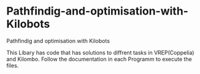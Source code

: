# Pathfindig-and-optimisation-with-Kilobots
Pathfindig and optimisation with Kilobots 

This Libary has code that has solutions to diffrent tasks in VREP(Coppelia) and Kilombo. 
Follow the documentation in each Programm to execute the files. 
